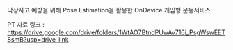 낙상사고 예방을 위해 Pose Estimation을 활용한 OnDevice 게임형 운동서비스

PT 자료 링크 : https://drive.google.com/drive/folders/1WtAO7BtndPUwAv716i_PsgWswEET8smB?usp=drive_link
